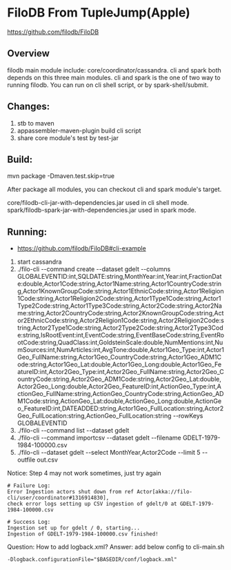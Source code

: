 
# FiloDB From TupleJump(Apple)

https://github.com/filodb/FiloDB

## Overview

filodb main module include: core/coordinator/cassandra.
cli and spark both depends on this three main modules.
cli and spark is the one of two way to running filodb.
You can run on cli shell script, or by spark-shell/submit.


## Changes:

1. stb to maven
2. appassembler-maven-plugin build cli script
3. share core module's test by test-jar

## Build:

mvn package -Dmaven.test.skip=true

After package all modules, you can checkout cli and spark module's target.

core/filodb-cli-jar-with-dependencies.jar used in cli shell mode.
spark/filodb-spark-jar-with-dependencies.jar used in spark mode.

## Running:

- https://github.com/filodb/FiloDB#cli-example

1. start cassandra
2. ./filo-cli --command create --dataset gdelt --columns GLOBALEVENTID:int,SQLDATE:string,MonthYear:int,Year:int,FractionDate:double,Actor1Code:string,Actor1Name:string,Actor1CountryCode:string,Actor1KnownGroupCode:string,Actor1EthnicCode:string,Actor1Religion1Code:string,Actor1Religion2Code:string,Actor1Type1Code:string,Actor1Type2Code:string,Actor1Type3Code:string,Actor2Code:string,Actor2Name:string,Actor2CountryCode:string,Actor2KnownGroupCode:string,Actor2EthnicCode:string,Actor2Religion1Code:string,Actor2Religion2Code:string,Actor2Type1Code:string,Actor2Type2Code:string,Actor2Type3Code:string,IsRootEvent:int,EventCode:string,EventBaseCode:string,EventRootCode:string,QuadClass:int,GoldsteinScale:double,NumMentions:int,NumSources:int,NumArticles:int,AvgTone:double,Actor1Geo_Type:int,Actor1Geo_FullName:string,Actor1Geo_CountryCode:string,Actor1Geo_ADM1Code:string,Actor1Geo_Lat:double,Actor1Geo_Long:double,Actor1Geo_FeatureID:int,Actor2Geo_Type:int,Actor2Geo_FullName:string,Actor2Geo_CountryCode:string,Actor2Geo_ADM1Code:string,Actor2Geo_Lat:double,Actor2Geo_Long:double,Actor2Geo_FeatureID:int,ActionGeo_Type:int,ActionGeo_FullName:string,ActionGeo_CountryCode:string,ActionGeo_ADM1Code:string,ActionGeo_Lat:double,ActionGeo_Long:double,ActionGeo_FeatureID:int,DATEADDED:string,Actor1Geo_FullLocation:string,Actor2Geo_FullLocation:string,ActionGeo_FullLocation:string --rowKeys GLOBALEVENTID
3. ./filo-cli --command list --dataset gdelt
4. ./filo-cli --command importcsv --dataset gdelt --filename GDELT-1979-1984-100000.csv
5. ./filo-cli --dataset gdelt --select MonthYear,Actor2Code --limit 5 --outfile out.csv

Notice: Step 4 may not work sometimes, just try again

```
# Failure Log:
Error Ingestion actors shut down from ref Actor[akka://filo-cli/user/coordinator#1316914830],
check error logs setting up CSV ingestion of gdelt/0 at GDELT-1979-1984-100000.csv

# Success Log:
Ingestion set up for gdelt / 0, starting...
Ingestion of GDELT-1979-1984-100000.csv finished!
```

Question: How to add logback.xml?
Answer: add below config to cli-main.sh

```
-Dlogback.configurationFile="$BASEDIR/conf/logback.xml"
```